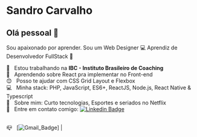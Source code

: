 # Sandro Carvalho

## Olá pessoal 👋

Sou apaixonado por aprender.
Sou um Web Designer :computer:
Aprendiz de Desenvolvedor FullStack :telescope:

 :high_brightness:  &nbsp; Estou trabalhando na **IBC - Instituto Brasileiro de Coaching**
 <br/> :purple_heart: &nbsp; Aprendendo sobre React pra implementar no Front-end
 <br/> :blush: &nbsp; Posso te ajudar com CSS Grid Layout e Flexbox
 <br/> :computer: &nbsp; Minha stack: PHP, JavaScript, ES6+, ReactJS, Node.js, React Native & Typescript
 <br/> 💬  &nbsp; Sobre mim: Curto tecnologias, Esportes e seriados no Netflix
 <br/> :email: &nbsp; Entre em contato comigo: [![Linkedin Badge](https://img.shields.io/badge/-SandroLuiz-blue?style=flat-square&logo=Linkedin&logoColor=white&link=https://www.linkedin.com/in/sandro-luiz97/)](https://www.linkedin.com/in/sandro-luiz97/) 

<br/> :mailbox_closed: &nbsp; [![Gmail_Badge](https://img.shields.io/badge/-SandroLuiz-blue?style=flat-square&logo=Outlook&logoColor=white&link=mailto:sandrinho9797@outlook.com)]
| 

